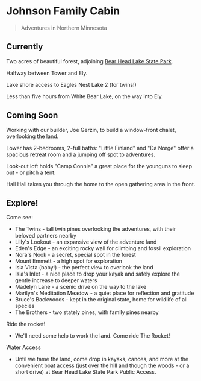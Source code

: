 # Johnson Family Cabin

> Adventures in Northern Minnesota

## Currently

Two acres of beautiful forest, adjoining [Bear Head Lake State Park](https://goo.gl/maps/RFne5uV7ig8XQSCZ6). 

Halfway between Tower and Ely.

Lake shore access to Eagles Nest Lake 2 (for twins!)

Less than five hours from White Bear Lake, on the way into Ely. 

## Coming Soon

Working with our builder, Joe Gerzin, to build a window-front chalet, overlooking the land. 

Lower has 2-bedrooms, 2-full baths: "Little Finland" and "Da Norge" offer a spacious retreat room and a jumping off spot to adventures.

Look-out loft holds "Camp Connie" a great place for the younguns to sleep out - or pitch a tent. 

Hall Hall takes you through the home to the open gathering area in the front. 



## Explore!

Come see:

- The Twins - tall twin pines overlooking the adventures, with their beloved partners nearby
- Lilly's Lookout - an expansive view of the adventure land
- Eden's Edge - an exciting rocky wall for climbing and fossil exploration
- Nora's Nook - a secret, special spot in the forest 
- Mount Emmett - a high spot for exploration
- Isla Vista (baby!) - the perfect view to overlook the land
- Isla's Inlet - a nice place to drop your kayak and safely explore the gentle increase to deeper waters
- Madelyn Lane - a scenic drive on the way to the lake
- Marilyn's Meditation Meadow - a quiet place for reflection and gratitude
- Bruce's Backwoods - kept in the original state, home for wildlife of all species
- The Brothers - two stately pines, with family pines nearby 

Ride the rocket!

- We'll need some help to work the land. Come ride The Rocket!

Water Access

- Until we tame the land, come drop in kayaks, canoes, and more at the convenient boat access (just over the hill and though the woods - or a short drive) at Bear Head Lake State Park Public Access.





